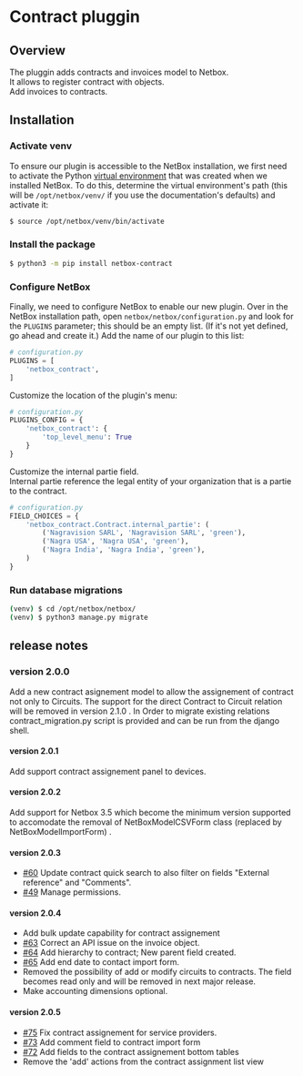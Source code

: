 # Contract pluggin
## Overview
The pluggin adds contracts and invoices model to Netbox.  
It allows to register contract with objects.  
Add invoices to contracts.  

## Installation

### Activate venv
To ensure our plugin is accessible to the NetBox installation, we first need to activate the Python [virtual environment](https://docs.python.org/3/library/venv.html) that was created when we installed NetBox. To do this, determine the virtual environment's path (this will be `/opt/netbox/venv/` if you use the documentation's defaults) and activate it:

```bash
$ source /opt/netbox/venv/bin/activate
```

### Install the package 

```bash
$ python3 -m pip install netbox-contract
```

### Configure NetBox

Finally, we need to configure NetBox to enable our new plugin. Over in the NetBox installation path, open `netbox/netbox/configuration.py` and look for the `PLUGINS` parameter; this should be an empty list. (If it's not yet defined, go ahead and create it.) Add the name of our plugin to this list:

```python
# configuration.py
PLUGINS = [
    'netbox_contract',
]
```

Customize the location of the plugin's menu:


```python
# configuration.py
PLUGINS_CONFIG = {
    'netbox_contract': {
        'top_level_menu': True
    }
}

```

Customize the internal partie field.  
Internal partie reference the legal entity of your organization that is a partie to the contract.  

```python
# configuration.py
FIELD_CHOICES = {
    'netbox_contract.Contract.internal_partie': (
        ('Nagravision SARL', 'Nagravision SARL', 'green'),
        ('Nagra USA', 'Nagra USA', 'green'),
        ('Nagra India', 'Nagra India', 'green'),
    )
}

```

### Run database migrations

```bash
(venv) $ cd /opt/netbox/netbox/
(venv) $ python3 manage.py migrate
```

## release notes

### version 2.0.0

Add a new contract asignement model to allow the assignement of contract not only to Circuits. The support for the direct Contract to Circuit relation will be removed in version 2.1.0 . In Order to migrate existing relations contract_migration.py script is provided and can be run from the django shell.

#### version 2.0.1

Add support contract assignement panel to devices.

#### version 2.0.2

Add support for Netbox 3.5 which become the minimum version supported to accomodate the removal of NetBoxModelCSVForm class (replaced by NetBoxModelImportForm) .

#### version 2.0.3

* [#60](https://github.com/mlebreuil/netbox-contract/issues/60) Update contract quick search to also filter on fields "External reference" and "Comments".
* [#49](https://github.com/mlebreuil/netbox-contract/issues/49) Manage permissions.

#### version 2.0.4

* Add bulk update capability for contract assignement
* [#63](https://github.com/mlebreuil/netbox-contract/issues/63) Correct an API issue on the invoice object.
* [#64](https://github.com/mlebreuil/netbox-contract/issues/64) Add hierarchy to contract; New parent field created.
* [#65](https://github.com/mlebreuil/netbox-contract/issues/65) Add end date to contact import form.
* Removed the possibility of add or modify circuits to contracts. The field becomes read only and will be removed in next major release.
* Make accounting dimensions optional.

#### version 2.0.5

* [#75](https://github.com/mlebreuil/netbox-contract/issues/74) Fix contract assignement for service providers.
* [#73](https://github.com/mlebreuil/netbox-contract/issues/73) Add comment field to contract import form
* [#72](https://github.com/mlebreuil/netbox-contract/issues/72) Add fields to the contract assignement bottom tables
* Remove the 'add' actions from the contract assignment list view